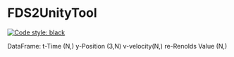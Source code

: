 # FDS2UnityTool
[![Code style: black](https://img.shields.io/badge/code%20style-black-000000.svg)](https://github.com/psf/black)



DataFrame:
t-Time (N,)
y-Position (3,N)
v-velocity(N,)
re-Renolds Value (N,)


